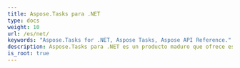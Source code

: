 ```yaml
---
title: Aspose.Tasks para .NET
type: docs
weight: 10
url: /es/net/
keywords: "Aspose.Tasks for .NET, Aspose Tasks, Aspose API Reference."
description: Aspose.Tasks para .NET es un producto maduro que ofrece estabilidad y flexibilidad.
is_root: true
---
```

